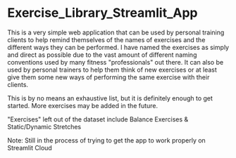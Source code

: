 # Exercise_Library_Streamlit_App
This is a very simple web application that can be used by personal training clients to help remind themselves of the names of exercises and the different ways they can be performed. I have named the exercises as simply and direct as possible due to the vast amount of different naming conventions used by many fitness "professionals" out there. It can also be used by personal trainers to help them think of new exercises or at least give them some new ways of performing the same exercise with their clients.

This is by no means an exhaustive list, but it is definitely enough to get started. More exercises may be added in the future.

"Exercises" left out of the dataset include Balance Exercises & Static/Dynamic Stretches

Note: Still in the process of trying to get the app to work properly on Streamlit Cloud
